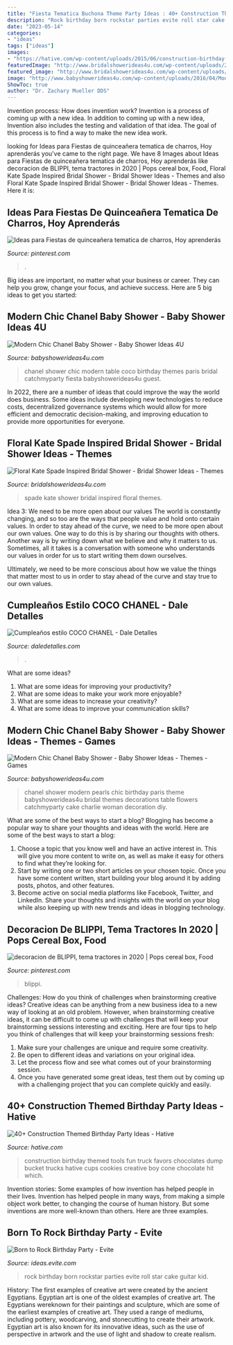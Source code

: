 ```yaml
---
title: "Fiesta Tematica Buchona Theme Party Ideas : 40+ Construction Themed Birthday Party Ideas"
description: "Rock birthday born rockstar parties evite roll star cake guitar kid"
date: "2023-05-14"
categories:
- "ideas"
tags: ["ideas"]
images:
- "https://hative.com/wp-content/uploads/2015/06/construction-birthday-party/37-construction-themed-birthday-party.jpg"
featuredImage: "http://www.bridalshowerideas4u.com/wp-content/uploads/2017/03/Floral-Kate-Spade-Inspired-Bridal-Shower-Guest-Seating.jpeg"
featured_image: "http://www.bridalshowerideas4u.com/wp-content/uploads/2017/03/Floral-Kate-Spade-Inspired-Bridal-Shower-Guest-Seating.jpeg"
image: "http://www.babyshowerideas4u.com/wp-content/uploads/2016/04/Modern-Chic-Chanel-Baby-Shower-Flowers-Pearls-600x800.jpg"
ShowToc: true
author: "Dr. Zachary Mueller DDS"
---
```



Invention process: How does invention work?
Invention is a process of coming up with a new idea. In addition to coming up with a new idea, Invention also includes the testing and validation of that idea. The goal of this process is to find a way to make the new idea work.

	

		
looking for Ideas para Fiestas de quinceañera tematica de charros, Hoy aprenderás you've came to the right page. We have 8 Images about Ideas para Fiestas de quinceañera tematica de charros, Hoy aprenderás like decoracion de BLIPPI, tema tractores in 2020 | Pops cereal box, Food, Floral Kate Spade Inspired Bridal Shower - Bridal Shower Ideas - Themes and also Floral Kate Spade Inspired Bridal Shower - Bridal Shower Ideas - Themes. Here it is:
		
    
## Ideas Para Fiestas De Quinceañera Tematica De Charros, Hoy Aprenderás

<img loading=lazy src="https://i.pinimg.com/736x/43/e1/52/43e152e8e54b6d0403b29a77ea4c5a49.jpg" onerror="this.onerror=null;this.src='https://tse1.mm.bing.net/th?id=OIP.lOlYIVRjypk8sbp5O2aV2AHaJ4&amp;pid=15.1';" alt="Ideas para Fiestas de quinceañera tematica de charros, Hoy aprenderás">

_Source: pinterest.com_

>. 

	

Big ideas are important, no matter what your business or career. They can help you grow, change your focus, and achieve success. Here are 5 big ideas to get you started: 

    
## Modern Chic Chanel Baby Shower - Baby Shower Ideas 4U

<img loading=lazy src="https://babyshowerideas4u.com/wp-content/uploads/2016/04/Modern-Chic-Chanel-Baby-Shower-Guest-Table.jpg" onerror="this.onerror=null;this.src='https://tse1.mm.bing.net/th?id=OIP.5LE-3b8sKyGWNWd4gugLpwHaJ4&amp;pid=15.1';" alt="Modern Chic Chanel Baby Shower - Baby Shower Ideas 4U">

_Source: babyshowerideas4u.com_

>chanel shower chic modern table coco birthday themes paris bridal catchmyparty fiesta babyshowerideas4u guest. 

	

In 2022, there are a number of ideas that could improve the way the world does business. Some ideas include developing new technologies to reduce costs, decentralized governance systems which would allow for more efficient and democratic decision-making, and improving education to provide more opportunities for everyone.

    
## Floral Kate Spade Inspired Bridal Shower - Bridal Shower Ideas - Themes

<img loading=lazy src="http://www.bridalshowerideas4u.com/wp-content/uploads/2017/03/Floral-Kate-Spade-Inspired-Bridal-Shower-Guest-Seating.jpeg" onerror="this.onerror=null;this.src='https://tse1.mm.bing.net/th?id=OIP.gnq-ZTdEUm7dzOF-HxujOgHaNd&amp;pid=15.1';" alt="Floral Kate Spade Inspired Bridal Shower - Bridal Shower Ideas - Themes">

_Source: bridalshowerideas4u.com_

>spade kate shower bridal inspired floral themes. 

	

Idea 3: We need to be more open about our values
The world is constantly changing, and so too are the ways that people value and hold onto certain values. In order to stay ahead of the curve, we need to be more open about our own values.
One way to do this is by sharing our thoughts with others. Another way is by writing down what we believe and why it matters to us. Sometimes, all it takes is a conversation with someone who understands our values in order for us to start writing them down ourselves.

Ultimately, we need to be more conscious about how we value the things that matter most to us in order to stay ahead of the curve and stay true to our own values.

    
## Cumpleaños Estilo COCO CHANEL - Dale Detalles

<img loading=lazy src="https://i1.wp.com/www.daledetalles.com/wp-content/uploads/2016/03/coco-chanel2.jpg" onerror="this.onerror=null;this.src='https://tse2.mm.bing.net/th?id=OIP.yVBFOwUh-1ZSh5R5abI5TgHaLM&amp;pid=15.1';" alt="Cumpleaños estilo COCO CHANEL - Dale Detalles">

_Source: daledetalles.com_

>. 

	

What are some ideas?
1. What are some ideas for improving your productivity?
2. What are some ideas to make your work more enjoyable?
3. What are some ideas to increase your creativity?
4. What are some ideas to improve your communication skills?

    
## Modern Chic Chanel Baby Shower - Baby Shower Ideas - Themes - Games

<img loading=lazy src="http://www.babyshowerideas4u.com/wp-content/uploads/2016/04/Modern-Chic-Chanel-Baby-Shower-Flowers-Pearls-600x800.jpg" onerror="this.onerror=null;this.src='https://tse1.mm.bing.net/th?id=OIP.NAVOi6cZyYQqSqwQvsbqqgHaJ4&amp;pid=15.1';" alt="Modern Chic Chanel Baby Shower - Baby Shower Ideas - Themes - Games">

_Source: babyshowerideas4u.com_

>chanel shower modern pearls chic birthday paris theme babyshowerideas4u bridal themes decorations table flowers catchmyparty cake charlie woman decoration diy. 

	

What are some of the best ways to start a blog?
Blogging has become a popular way to share your thoughts and ideas with the world. Here are some of the best ways to start a blog: 
1. Choose a topic that you know well and have an active interest in. This will give you more content to write on, as well as make it easy for others to find what they’re looking for. 
2. Start by writing one or two short articles on your chosen topic. Once you have some content written, start building your blog around it by adding posts, photos, and other features. 
3. Become active on social media platforms like Facebook, Twitter, and LinkedIn. Share your thoughts and insights with the world on your blog while also keeping up with new trends and ideas in blogging technology. 

    
## Decoracion De BLIPPI, Tema Tractores In 2020 | Pops Cereal Box, Food

<img loading=lazy src="https://i.pinimg.com/736x/39/20/cd/3920cd7fd2ae613f7238f4fff12cb210.jpg" onerror="this.onerror=null;this.src='https://tse2.mm.bing.net/th?id=OIP.yZqGbIbBjPibTX9v8c-ePgHaEK&amp;pid=15.1';" alt="decoracion de BLIPPI, tema tractores in 2020 | Pops cereal box, Food">

_Source: pinterest.com_

>blippi. 

	

Challenges: How do you think of challenges when brainstorming creative ideas?
Creative ideas can be anything from a new business idea to a new way of looking at an old problem. However, when brainstorming creative ideas, it can be difficult to come up with challenges that will keep your brainstorming sessions interesting and exciting. Here are four tips to help you think of challenges that will keep your brainstorming sessions fresh: 
1) Make sure your challenges are unique and require some creativity.
2) Be open to different ideas and variations on your original idea.
3) Let the process flow and see what comes out of your brainstorming session.
4) Once you have generated some great ideas, test them out by coming up with a challenging project that you can complete quickly and easily.

    
## 40+ Construction Themed Birthday Party Ideas - Hative

<img loading=lazy src="https://hative.com/wp-content/uploads/2015/06/construction-birthday-party/37-construction-themed-birthday-party.jpg" onerror="this.onerror=null;this.src='https://tse3.mm.bing.net/th?id=OIP.UgfeAcTSFX2iv97Xi2fV_QHaKX&amp;pid=15.1';" alt="40+ Construction Themed Birthday Party Ideas - Hative">

_Source: hative.com_

>construction birthday themed tools fun truck favors chocolates dump bucket trucks hative cups cookies creative boy cone chocolate hit which. 

	

Invention stories: Some examples of how invention has helped people in their lives.
Invention has helped people in many ways, from making a simple object work better, to changing the course of human history. But some inventions are more well-known than others. Here are three examples.

    
## Born To Rock Birthday Party - Evite

<img loading=lazy src="http://ideas.evite.com/media/kid-and-guitar.jpg" onerror="this.onerror=null;this.src='https://tse3.mm.bing.net/th?id=OIP.KZO2Cyc2tp-Qz9hMeCmO8wHaLH&amp;pid=15.1';" alt="Born to Rock Birthday Party - Evite">

_Source: ideas.evite.com_

>rock birthday born rockstar parties evite roll star cake guitar kid. 

	

History: The first examples of creative art were created by the ancient Egyptians.
Egyptian art is one of the oldest examples of creative art. The Egyptians wereknown for their paintings and sculpture, which are some of the earliest examples of creative art. They used a range of mediums, including pottery, woodcarving, and stonecutting to create their artwork. Egyptian art is also known for its innovative ideas, such as the use of perspective in artwork and the use of light and shadow to create realism.

